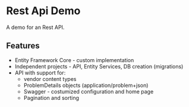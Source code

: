 # Rest Api Demo

A demo for an Rest API.

## Features

* Entity Framework Core - custom implementation
* Independent projects - API, Entity Services, DB creation (migrations)
* API with support for:
  * vendor content types
  * ProblemDetails objects (application/problem+json)
  * Swagger - costumized configuration and home page
  * Pagination and sorting
